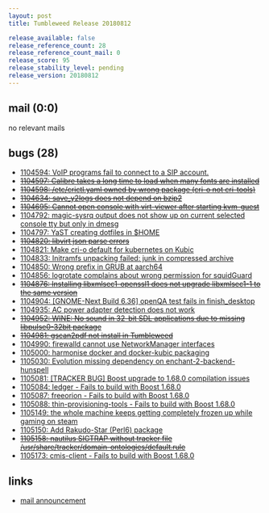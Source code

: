 ```yaml
---
layout: post
title: Tumbleweed Release 20180812

release_available: false
release_reference_count: 28
release_reference_count_mail: 0
release_score: 95
release_stability_level: pending
release_version: 20180812
---
```


## mail (0:0)

no relevant mails

## bugs (28)

<!--more-->

- [1104594: VoIP programs fail to connect to a SIP account.](https://bugzilla.opensuse.org/show_bug.cgi?id=1104594)
- ~~[1104597: Calibre takes a long time to load when many fonts are installed](https://bugzilla.opensuse.org/show_bug.cgi?id=1104597)~~
- ~~[1104598: /etc/crictl.yaml owned by wrong package (cri-o not cri-tools)](https://bugzilla.opensuse.org/show_bug.cgi?id=1104598)~~
- ~~[1104634: save_y2logs does not depend on bzip2](https://bugzilla.opensuse.org/show_bug.cgi?id=1104634)~~
- ~~[1104695: Cannot open console with virt-viewer after starting kvm-guest](https://bugzilla.opensuse.org/show_bug.cgi?id=1104695)~~
- [1104792: magic-sysrq output does not show up on current selected console tty but only in dmesg](https://bugzilla.opensuse.org/show_bug.cgi?id=1104792)
- [1104797: YaST creating dotfiles in $HOME](https://bugzilla.opensuse.org/show_bug.cgi?id=1104797)
- ~~[1104820: libvirt json parse errors](https://bugzilla.opensuse.org/show_bug.cgi?id=1104820)~~
- [1104821: Make cri-o default for kubernetes on Kubic](https://bugzilla.opensuse.org/show_bug.cgi?id=1104821)
- [1104833: Initramfs unpacking failed: junk in compressed archive](https://bugzilla.opensuse.org/show_bug.cgi?id=1104833)
- [1104850: Wrong prefix in GRUB at aarch64](https://bugzilla.opensuse.org/show_bug.cgi?id=1104850)
- [1104856: logrotate complains about wrong permission for squidGuard](https://bugzilla.opensuse.org/show_bug.cgi?id=1104856)
- ~~[1104876: Installing libxmlsec1-openssl1 does not upgrade libxmlsec1-1 to the same version](https://bugzilla.opensuse.org/show_bug.cgi?id=1104876)~~
- [1104904: \[GNOME-Next Build 6.36\] openQA test fails in finish_desktop](https://bugzilla.opensuse.org/show_bug.cgi?id=1104904)
- [1104935: AC power adapter detection does not work](https://bugzilla.opensuse.org/show_bug.cgi?id=1104935)
- ~~[1104952: WINE: No sound in 32-bit SDL applications due to missing libpulse0-32bit package](https://bugzilla.opensuse.org/show_bug.cgi?id=1104952)~~
- ~~[1104981: gscan2pdf not install in Tumbleweed](https://bugzilla.opensuse.org/show_bug.cgi?id=1104981)~~
- [1104990: firewalld cannot use NetworkManager interfaces](https://bugzilla.opensuse.org/show_bug.cgi?id=1104990)
- [1105000: harmonise docker and docker-kubic packaging](https://bugzilla.opensuse.org/show_bug.cgi?id=1105000)
- [1105030: Evolution missing dependency on enchant-2-backend-hunspell](https://bugzilla.opensuse.org/show_bug.cgi?id=1105030)
- [1105081: \[TRACKER BUG\] Boost upgrade to 1.68.0 compilation issues](https://bugzilla.opensuse.org/show_bug.cgi?id=1105081)
- [1105084: ledger - Fails to build with Boost 1.68.0](https://bugzilla.opensuse.org/show_bug.cgi?id=1105084)
- [1105087: freeorion - Fails to build with Boost 1.68.0](https://bugzilla.opensuse.org/show_bug.cgi?id=1105087)
- [1105088: thin-provisioning-tools - Fails to build with Boost 1.68.0](https://bugzilla.opensuse.org/show_bug.cgi?id=1105088)
- [1105149: the whole machine keeps getting completely frozen up while gaming on steam](https://bugzilla.opensuse.org/show_bug.cgi?id=1105149)
- [1105150: Add Rakudo-Star (Perl6) package](https://bugzilla.opensuse.org/show_bug.cgi?id=1105150)
- ~~[1105158: nautilus SIGTRAP without tracker file /usr/share/tracker/domain-ontologies/default.rule](https://bugzilla.opensuse.org/show_bug.cgi?id=1105158)~~
- [1105173: cmis-client - Fails to build with Boost 1.68.0](https://bugzilla.opensuse.org/show_bug.cgi?id=1105173)



## links

- [mail announcement](https://lists.opensuse.org/opensuse-factory/2018-08/msg00181.html)
